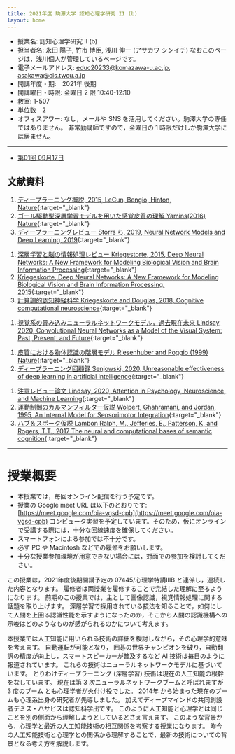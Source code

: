 ```yaml
---
title: 2021年度 駒澤大学 認知心理学研究 II (b)
layout: home
---
```


- 授業名: 認知心理学研究 II (b)
- 担当者名: 永田 陽子, 竹市 博臣, 浅川 伸一 (アサカワ シンイチ) なおこのページは，浅川個人が管理しているページです。
- 電子メールアドレス: <educ20233@komazawa-u.ac.jp>, <asakawa@cis.twcu.a.jp>
- 開講年度・期:　2021年 後期
- 開講曜日・時限: 金曜日 2 限 10:40-12:10
- 教室: 1-507
- 単位数　2
- オフィスアワー: なし，メールや SNS を活用してください。駒澤大学の専任ではありません。
非常勤講師ですので，金曜日の 1 時限だけしか駒澤大学には居ません。

---

- [第01回 09月17日](2021cogpsy01)

## 文献資料

1. [ディープラーニング概説, 2015, LeCun, Bengio, Hinton, Nature](https://komazawa-deep-learning.github.io/2021/2015LeCun_Bengio_Hinton_NatureDeepReview.pdf){:target="_blank"}
1. [ゴール駆動型深層学習モデルを用いた感覚皮質の理解 Yamins(2016) Nature](https://project-ccap.github.io/2016YaminsDiCarlo_Using_goal-driven_deep_learning_models_to_understand_sensory_cortex.pdf){:target="_blank"}
1. [ディープラーニングレビュー Storrs ら, 2019, Neural Network Models and Deep Learning, 2019](https://komazawa-deep-learning.github.io/2021/2019Storrs_Golan_Kriegeskorte_Neural_network_models_and_deep_learning.pdf){:target="_blank"}
<!-- * [Storrs ら, Neural Network Models and Deep Learning, 2019](2019Storrs_Golan_Kriegeskorte_Neural_network_models_and_deep_learning.pdf){:target="_blank"} -->
1. [深層学習と脳の情報処理レビュー Kriegestorte, 2015, Deep Neural Networks: A New Framework for Modeling Biological Vision and Brain Information Processing](2015Kriegeskorte_Deep_Neural_Networks-A_New_Framework_for_Modeling_Biological_Vision_and_Brain_Information_Processing.pdf){:target="_blank"}
1. [Kriegeskorte, Deep Neural Networks: A New Framework for Modeling Biological Vision and Brain Information Processing, 2015](https://project-ccap.github.io/2015Kriegeskorte_Deep_Neural_Networks-A_New_Framework_for_Modeling_Biological_Vision_and_Brain_Information_Processing.pdf){:target="_blank"}
1. [計算論的認知神経科学 Kriegeskorte and Douglas, 2018, Cognitive computational neuroscience](https://project-ccap.github.io/2018Kriegeskorte_Douglas_Cognitive_Computational_Neuroscience.pdf){:target="_blank"}
<!-- * [Kriegeskorte, N. and Douglas, P. K., Cognitive computational neuroscience, 2018](2018Kriegeskorte_Douglas_Cognitive_Computational_Neuroscience.pdf){:target="_blank"} -->
1. [視覚系の畳み込みニューラルネットワークモデル，過去現在未来 Lindsay, 2020, Convolutional Neural Networks as a Model of the Visual System: Past, Present, and Future](https://project-ccap.github.io/2020Lindsay_Convolutional_Neural_Networks_as_a_Model_of_the_Visual_System_Past_Present_and_Future.pdf){:target="_blank"}
<!-- * [Lindsay, G. W., Convolutional Neural Networks as a Model of the Visual System: Past, Present, and Future, 2020](2020Lindsay_Convolutional_Neural_Networks_as_a_Model_of_the_Visual_System_Past_Present_and_Future.pdf){:target="_blank"} -->
1. [皮質における物体認識の階層モデル Riesenhuber and Poggio (1999) Nature](https://komazawa-deep-learning.github.io/2021cogpsy/1999Riesenhuber_Poggio_Hierarchical_models_of_object_recognition_in_cortex.pdf){:target="_blank"}
1. [ディープラーニング回顧録 Senjowski, 2020, Unreasonable effectiveness of deep learning in artificial intelligence](https://komazawa-deep-learning.github.io/2021/2020Sejnowski_Unreasonable_effectiveness_of_deep_learning_in_artificial_intelligence.pdf){:target="_blank"}
<!-- * [Senjowski, Unreasonable effectiveness of deep learning in artificial intelligence, 2020](2020Sejnowski_Unreasonable_effectiveness_of_deep_learning_in_artificial_intelligence.pdf){:target="_blank"} -->
1. [注意レビュー論文 Lindsay, 2020, Attention in Psychology, Neuroscience, and Machine Learning](https://project-ccap.github.io/2020Lindsay_Attention_in_Psychology_Neuroscience_and_Machine_Learning.pdf){:target="_blank"}
1. [運動制御のカルマンフィルター仮説 Wolpert, Ghahramani, and Jordan, 1995, An Internal Model for Sensorimotor Integration](https://project-ccap.github.io/1995WolpertGhahramaniJordan_Internal_Model_for_Sensorimotor_Integration.pdf){:target="_blank"}
1. [ハブ＆スポーク仮説 Lambon Ralph, M., Jefferies, E., Patterson, K, and Rogers, T.T., 2017 The neural and computational bases of semantic cognition](https://project-ccap.github.io/2017LambonRalphJefferiesPattersonRogers_The_neural_and_computational_bases_of_semantic_cognition.pdf){:target="_blank"}

---

# 授業概要
* 本授業では，毎回オンライン配信を行う予定です。
* 授業の Google meet URL は以下のとおりです: [https://meet.google.com/oia-vgsd-cpb](https://meet.google.com/oia-vgsd-cpb)
コンピュータ実習を予定しています。そのため，仮にオンラインで受講する際には，十分な回線速度を確保してください。
* スマートフォンによる参加では不十分です。
* 必ず PC や Macintosh などでの履修をお願いします。
* 十分な授業参加環境が用意できない場合には，対面での参加を検討してください。

この授業は，2021年度後期開講予定の 07445/心理学特講IIIB と連係し，連続した内容となります。
履修者は両授業を履修することで完結した理解に至るようになります。
前期のこの授業では，主として画像認識，視覚情報処理に関する話題を取り上げます。
深層学習で採用されている技法を知ることで，如何にして人間を上回る認識性能を示すようになったのか，そこから人間の認識機構への示唆はどのようなものが感がられるのかについて考えます。

本授業では人工知能に用いられる技術の詳細を検討しながら，その心理学的意味を考えます。
自動運転が可能となり，
囲碁の世界チャンピオンを破り，自動翻訳の精度が向上し，スマートスピーカーが普及するなど AI 技術は毎日のように報道されています。
これらの技術はニューラルネットワークモデルに基づいています。
とりわけディープラーニング (深層学習) 技術は現在の人工知能の根幹をなしています。
現在は第 3 次ニューラルネットワークブームと呼ばれますが 3 度のブーム とも心理学者が火付け役でした。
2014年 から始まった現在のブームも心理系出身の研究者が先導しました。
加えてディープマインドの共同創設者デミス・ハサビスは認知科学出です。
このように人工知能と心理学とは同じことを別の側面から理解しようとしているとさえ言えます。
このような背景から，心理学と最近の人工知能技術の相互関係を考察する授業になります。
昨今の人工知能技術と心理学との関係から理解することで，最新の技術についての背景となる考え方を解説します。

<!-- - CNN: 畳み込みニューラルネットワーク
- RNN: リカレントニューラルネットワーク
- RL: 強化学習
-->

<!-- <center> -->
<!--  <img src="https://komazawa-deep-learning.github.io/assets/2008Fuster_Prefrontal_Cortex_fig8_4.svg" width="39%"> -->
<!--  <img src="https://komazawa-deep-learning.github.io/assets/2015Ronneberger_U-Net_Fig1_ja.svg" width="48%"> -->
<!-- </center> -->


<!-- - [2018Kriegeskorte](2018Kriegeskorte){:target="_blank"}
- [1970Newell](1970Newell){:target="_blank"}
- [2019Glaser](2019Glaser){:target="_blank"}
- [2020Lindsay](2020Lindsay){:target="_blank"}
- [G 検定](https://www.seshop.com/product/detail/23864?utm_source=seid_it_spot_20210412&utm_medium=email&utm_campaign=coupon){:target="_blank"}

### 2021年02月23日分
- [2020-0215](2020-0215abstract){:target="_blank"}
- [どうぶつの森モデル，動物の名前連想モデル](https://colab.research.google.com/github/ShinAsakawa/ShinAsakawa.github.io/blob/master/notebooks/2021_0223word_associtaion.ipynb){:target="_blank"}
- [導入講義用 CCP ウィルス感染者予測モデルを題材に](https://colab.research.google.com/github/ShinAsakawa/ShinAsakawa.github.io/blob/master/notebooks/2021Kermack_McKendrick_model.ipynb){:target="_blank"}
- [CNN の簡単なデモ](https://colab.research.google.com/github/ShinAsakawa/ShinAsakawa.github.io/blob/master/notebooks/2021Keras_CNN_demo_with_wordnet_ja.ipynb){:target="_blank"}

# 統計学と機械学習の関係

母集団における差異の有無を問題にする心理統計学と機械学習との間には，決定的な差があります。

- [1970Newell](1970Newell){:target="_blank"}
- [2019Glaser](2019Glaser){:target="_blank"}
- [2020Lindsay](2020Lindsay){:target="_blank"}

 -->

<!--
<br/>
1. [tSNE を用いた TLPA 200語の word2vec 視覚化](https://ShinAsakawa.github.io/2020cnps_tSNE_for_word2vec.ipynb)
2. [2020年2月24日資料1 tlpa 画像](https://ShinAsakawa.github.io/2020making_tlpa.html)
3. [2020年4月15日かじゅまるつがる松本先生のモデルの説明](https://shinasakawa.github.io/2020gajumarutugaru/2020-0415Friston_in_detail.html)
4. [2020年4月18日かじゅまるつがる投稿](https://shinasakawa.github.io/2020gajumarutugaru/2020-0418gajumarutugaru.html)
   
<br/>

1. [2020ccap 資料置き場](2020ccap)
2. [2020中央大学，緑川先生，重宗先生，研究会資料](2020chuo)
3. [2020 第2回 中央大学，緑川先生，重宗先生，研究会資料](2020chuo2)
4. [2020サイトビジット資料](2020sightvisit)

 <a href="https://guides.github.com/features/pages/">Read this page to write this page.</a>
-->

